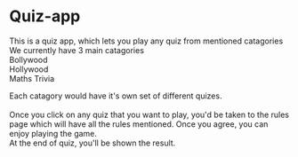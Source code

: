 # Quiz-app

This is a quiz app, which lets you play any quiz from mentioned catagories
We currently have 3 main catagories
<br>
Bollywood
<br>
Hollywood
<br>
Maths Trivia
<br>

Each catagory would have it's own set of different quizes.
<br>
<br>
Once you click on any quiz that you want to play, you'd be taken to the rules page which will have all the rules mentioned. Once you agree, you can enjoy playing the game.
<br>
At the end of quiz, you'll be shown the result.
